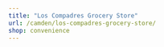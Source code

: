 ```yaml
---
title: "Los Compadres Grocery Store"
url: /camden/los-compadres-grocery-store/
shop: convenience
---
```

